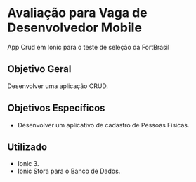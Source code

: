 # Avaliação para Vaga de Desenvolvedor Mobile
App Crud em Ionic para o teste de seleção da FortBrasil
## Objetivo Geral

Desenvolver uma aplicação CRUD.

## Objetivos Específicos

* Desenvolver um aplicativo de cadastro de Pessoas Físicas.

## Utilizado 

* Ionic 3.
* Ionic Stora para o Banco de Dados.



